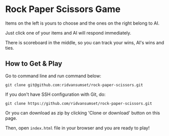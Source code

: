 # Rock Paper Scissors Game

Items on the left is yours to choose and the ones on the right belong to AI.

Just click one of your items and AI will respond immediately.

There is scoreboard in the middle, so you can track your wins, AI's wins and ties.

## How to Get & Play

Go to command line and run command below:

`git clone git@github.com:ridvansumset/rock-paper-scissors.git`

If you don't have SSH configuration with Git, do:

`git clone https://github.com/ridvansumset/rock-paper-scissors.git`

Or you can download as zip by clicking 'Clone or download' button on this page.

Then, open `index.html` file in your browser and you are ready to play!